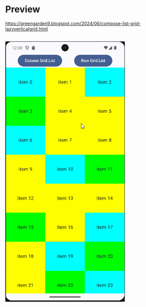 # Preview
https://greengarden9.blogspot.com/2024/06/compose-list-grid-lazyverticalgrid.html
<br/><br/>

![preview](preview.gif)